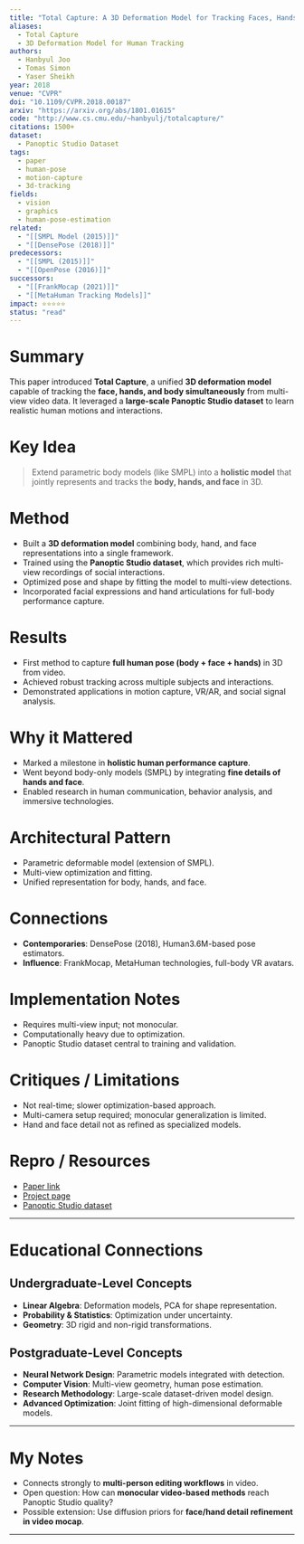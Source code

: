 ```yaml
---
title: "Total Capture: A 3D Deformation Model for Tracking Faces, Hands, and Bodies (2018)"
aliases: 
  - Total Capture
  - 3D Deformation Model for Human Tracking
authors:
  - Hanbyul Joo
  - Tomas Simon
  - Yaser Sheikh
year: 2018
venue: "CVPR"
doi: "10.1109/CVPR.2018.00187"
arxiv: "https://arxiv.org/abs/1801.01615"
code: "http://www.cs.cmu.edu/~hanbyulj/totalcapture/"  
citations: 1500+
dataset:
  - Panoptic Studio Dataset
tags:
  - paper
  - human-pose
  - motion-capture
  - 3d-tracking
fields:
  - vision
  - graphics
  - human-pose-estimation
related:
  - "[[SMPL Model (2015)]]"
  - "[[DensePose (2018)]]"
predecessors:
  - "[[SMPL (2015)]]"
  - "[[OpenPose (2016)]]"
successors:
  - "[[FrankMocap (2021)]]"
  - "[[MetaHuman Tracking Models]]"
impact: ⭐⭐⭐⭐⭐
status: "read"
---
```


# Summary
This paper introduced **Total Capture**, a unified **3D deformation model** capable of tracking the **face, hands, and body simultaneously** from multi-view video data. It leveraged a **large-scale Panoptic Studio dataset** to learn realistic human motions and interactions.

# Key Idea
> Extend parametric body models (like SMPL) into a **holistic model** that jointly represents and tracks the **body, hands, and face** in 3D.

# Method
- Built a **3D deformation model** combining body, hand, and face representations into a single framework.  
- Trained using the **Panoptic Studio dataset**, which provides rich multi-view recordings of social interactions.  
- Optimized pose and shape by fitting the model to multi-view detections.  
- Incorporated facial expressions and hand articulations for full-body performance capture.  

# Results
- First method to capture **full human pose (body + face + hands)** in 3D from video.  
- Achieved robust tracking across multiple subjects and interactions.  
- Demonstrated applications in motion capture, VR/AR, and social signal analysis.  

# Why it Mattered
- Marked a milestone in **holistic human performance capture**.  
- Went beyond body-only models (SMPL) by integrating **fine details of hands and face**.  
- Enabled research in human communication, behavior analysis, and immersive technologies.  

# Architectural Pattern
- Parametric deformable model (extension of SMPL).  
- Multi-view optimization and fitting.  
- Unified representation for body, hands, and face.  

# Connections
- **Contemporaries**: DensePose (2018), Human3.6M-based pose estimators.  
- **Influence**: FrankMocap, MetaHuman technologies, full-body VR avatars.  

# Implementation Notes
- Requires multi-view input; not monocular.  
- Computationally heavy due to optimization.  
- Panoptic Studio dataset central to training and validation.  

# Critiques / Limitations
- Not real-time; slower optimization-based approach.  
- Multi-camera setup required; monocular generalization is limited.  
- Hand and face detail not as refined as specialized models.  

# Repro / Resources
- [Paper link](https://arxiv.org/abs/1801.01615)  
- [Project page](http://www.cs.cmu.edu/~hanbyulj/totalcapture/)  
- [Panoptic Studio dataset](http://domedb.perception.cs.cmu.edu/)  

---

# Educational Connections

## Undergraduate-Level Concepts
- **Linear Algebra**: Deformation models, PCA for shape representation.  
- **Probability & Statistics**: Optimization under uncertainty.  
- **Geometry**: 3D rigid and non-rigid transformations.  

## Postgraduate-Level Concepts
- **Neural Network Design**: Parametric models integrated with detection.  
- **Computer Vision**: Multi-view geometry, human pose estimation.  
- **Research Methodology**: Large-scale dataset-driven model design.  
- **Advanced Optimization**: Joint fitting of high-dimensional deformable models.  

---

# My Notes
- Connects strongly to **multi-person editing workflows** in video.  
- Open question: How can **monocular video-based methods** reach Panoptic Studio quality?  
- Possible extension: Use diffusion priors for **face/hand detail refinement in video mocap**.  

---
